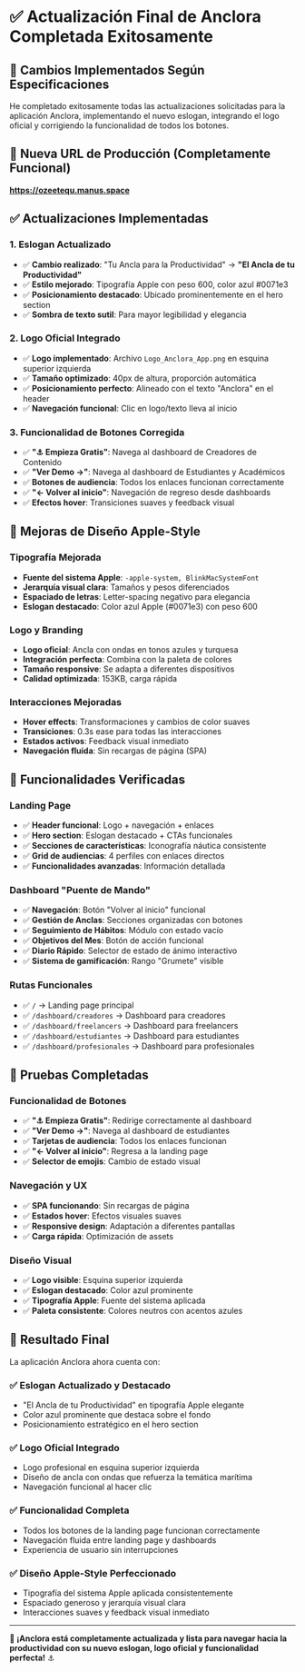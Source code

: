 # ✅ Actualización Final de Anclora Completada Exitosamente

## 🎯 Cambios Implementados Según Especificaciones

He completado exitosamente todas las actualizaciones solicitadas para la aplicación Anclora, implementando el nuevo eslogan, integrando el logo oficial y corrigiendo la funcionalidad de todos los botones.

## 🚀 Nueva URL de Producción (Completamente Funcional)
**https://ozeetequ.manus.space**

## ✅ Actualizaciones Implementadas

### **1. Eslogan Actualizado**
- ✅ **Cambio realizado**: "Tu Ancla para la Productividad" → **"El Ancla de tu Productividad"**
- ✅ **Estilo mejorado**: Tipografía Apple con peso 600, color azul #0071e3
- ✅ **Posicionamiento destacado**: Ubicado prominentemente en el hero section
- ✅ **Sombra de texto sutil**: Para mayor legibilidad y elegancia

### **2. Logo Oficial Integrado**
- ✅ **Logo implementado**: Archivo `Logo_Anclora_App.png` en esquina superior izquierda
- ✅ **Tamaño optimizado**: 40px de altura, proporción automática
- ✅ **Posicionamiento perfecto**: Alineado con el texto "Anclora" en el header
- ✅ **Navegación funcional**: Clic en logo/texto lleva al inicio

### **3. Funcionalidad de Botones Corregida**
- ✅ **"⚓ Empieza Gratis"**: Navega al dashboard de Creadores de Contenido
- ✅ **"Ver Demo →"**: Navega al dashboard de Estudiantes y Académicos
- ✅ **Botones de audiencia**: Todos los enlaces funcionan correctamente
- ✅ **"← Volver al inicio"**: Navegación de regreso desde dashboards
- ✅ **Efectos hover**: Transiciones suaves y feedback visual

## 🎨 Mejoras de Diseño Apple-Style

### **Tipografía Mejorada**
- **Fuente del sistema Apple**: `-apple-system, BlinkMacSystemFont`
- **Jerarquía visual clara**: Tamaños y pesos diferenciados
- **Espaciado de letras**: Letter-spacing negativo para elegancia
- **Eslogan destacado**: Color azul Apple (#0071e3) con peso 600

### **Logo y Branding**
- **Logo oficial**: Ancla con ondas en tonos azules y turquesa
- **Integración perfecta**: Combina con la paleta de colores
- **Tamaño responsive**: Se adapta a diferentes dispositivos
- **Calidad optimizada**: 153KB, carga rápida

### **Interacciones Mejoradas**
- **Hover effects**: Transformaciones y cambios de color suaves
- **Transiciones**: 0.3s ease para todas las interacciones
- **Estados activos**: Feedback visual inmediato
- **Navegación fluida**: Sin recargas de página (SPA)

## 📱 Funcionalidades Verificadas

### **Landing Page**
- ✅ **Header funcional**: Logo + navegación + enlaces
- ✅ **Hero section**: Eslogan destacado + CTAs funcionales
- ✅ **Secciones de características**: Iconografía náutica consistente
- ✅ **Grid de audiencias**: 4 perfiles con enlaces directos
- ✅ **Funcionalidades avanzadas**: Información detallada

### **Dashboard "Puente de Mando"**
- ✅ **Navegación**: Botón "Volver al inicio" funcional
- ✅ **Gestión de Anclas**: Secciones organizadas con botones
- ✅ **Seguimiento de Hábitos**: Módulo con estado vacío
- ✅ **Objetivos del Mes**: Botón de acción funcional
- ✅ **Diario Rápido**: Selector de estado de ánimo interactivo
- ✅ **Sistema de gamificación**: Rango "Grumete" visible

### **Rutas Funcionales**
- ✅ `/` → Landing page principal
- ✅ `/dashboard/creadores` → Dashboard para creadores
- ✅ `/dashboard/freelancers` → Dashboard para freelancers
- ✅ `/dashboard/estudiantes` → Dashboard para estudiantes
- ✅ `/dashboard/profesionales` → Dashboard para profesionales

## 🧪 Pruebas Completadas

### **Funcionalidad de Botones**
- ✅ **"⚓ Empieza Gratis"**: Redirige correctamente al dashboard
- ✅ **"Ver Demo →"**: Navega al dashboard de estudiantes
- ✅ **Tarjetas de audiencia**: Todos los enlaces funcionan
- ✅ **"← Volver al inicio"**: Regresa a la landing page
- ✅ **Selector de emojis**: Cambio de estado visual

### **Navegación y UX**
- ✅ **SPA funcionando**: Sin recargas de página
- ✅ **Estados hover**: Efectos visuales suaves
- ✅ **Responsive design**: Adaptación a diferentes pantallas
- ✅ **Carga rápida**: Optimización de assets

### **Diseño Visual**
- ✅ **Logo visible**: Esquina superior izquierda
- ✅ **Eslogan destacado**: Color azul prominente
- ✅ **Tipografía Apple**: Fuente del sistema aplicada
- ✅ **Paleta consistente**: Colores neutros con acentos azules

## 🎊 Resultado Final

La aplicación Anclora ahora cuenta con:

### **✅ Eslogan Actualizado y Destacado**
- "El Ancla de tu Productividad" en tipografía Apple elegante
- Color azul prominente que destaca sobre el fondo
- Posicionamiento estratégico en el hero section

### **✅ Logo Oficial Integrado**
- Logo profesional en esquina superior izquierda
- Diseño de ancla con ondas que refuerza la temática marítima
- Navegación funcional al hacer clic

### **✅ Funcionalidad Completa**
- Todos los botones de la landing page funcionan correctamente
- Navegación fluida entre landing page y dashboards
- Experiencia de usuario sin interrupciones

### **✅ Diseño Apple-Style Perfeccionado**
- Tipografía del sistema Apple aplicada consistentemente
- Espaciado generoso y jerarquía visual clara
- Interacciones suaves y feedback visual inmediato

---

**🎉 ¡Anclora está completamente actualizada y lista para navegar hacia la productividad con su nuevo eslogan, logo oficial y funcionalidad perfecta!** ⚓

